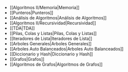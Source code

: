 - [[Algoritmos II/Memoria|Memoria]]
- [[Punteros|Punteros]]
- [[Análisis de Algoritmos|Análisis de Algoritmos]]
- [[Algoritmos II/Recursividad|Recursividad]]
- [[TDA|TDA]]
- [[Pilas, Colas y Listas|Pilas, Colas y Listas]]
- [[Iteradores de Lista|Iteradores de Lista]]
- [[Arboles Generales|Arboles Generales]]
- [[Arboles Auto Balanceados|Arboles Auto Balanceados]]
- [[Diccionario y Hash|Diccionario y Hash]]
- [[Grafos|Grafos]]
- [[Algoritmos de Grafos|Algoritmos de Grafos]]
